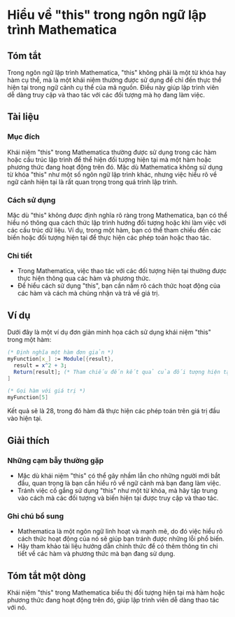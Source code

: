 <!--
Meta Description: # Hiểu về "this" trong ngôn ngữ lập trình Mathematica ## Tóm tắt Trong ngôn ngữ lập trình Mathematica, "this" không phải là một từ khóa hay hàm cụ thể...
Meta Keywords: hiện, trong, hàm, một, các
-->

# Hiểu về "this" trong ngôn ngữ lập trình Mathematica

## Tóm tắt
Trong ngôn ngữ lập trình Mathematica, "this" không phải là một từ khóa hay hàm cụ thể, mà là một khái niệm thường được sử dụng để chỉ đến thực thể hiện tại trong ngữ cảnh cụ thể của mã nguồn. Điều này giúp lập trình viên dễ dàng truy cập và thao tác với các đối tượng mà họ đang làm việc.

## Tài liệu
### Mục đích
Khái niệm "this" trong Mathematica thường được sử dụng trong các hàm hoặc cấu trúc lập trình để thể hiện đối tượng hiện tại mà một hàm hoặc phương thức đang hoạt động trên đó. Mặc dù Mathematica không sử dụng từ khóa "this" như một số ngôn ngữ lập trình khác, nhưng việc hiểu rõ về ngữ cảnh hiện tại là rất quan trọng trong quá trình lập trình.

### Cách sử dụng
Mặc dù "this" không được định nghĩa rõ ràng trong Mathematica, bạn có thể hiểu nó thông qua cách thức lập trình hướng đối tượng hoặc khi làm việc với các cấu trúc dữ liệu. Ví dụ, trong một hàm, bạn có thể tham chiếu đến các biến hoặc đối tượng hiện tại để thực hiện các phép toán hoặc thao tác.

### Chi tiết
- Trong Mathematica, việc thao tác với các đối tượng hiện tại thường được thực hiện thông qua các hàm và phương thức.
- Để hiểu cách sử dụng "this", bạn cần nắm rõ cách thức hoạt động của các hàm và cách mà chúng nhận và trả về giá trị.

## Ví dụ
Dưới đây là một ví dụ đơn giản minh họa cách sử dụng khái niệm "this" trong một hàm:

```mathematica
(* Định nghĩa một hàm đơn giản *)
myFunction[x_] := Module[{result},
  result = x^2 + 3;
  Return[result]; (* Tham chiếu đến kết quả của đối tượng hiện tại *)
]

(* Gọi hàm với giá trị *)
myFunction[5]
```

Kết quả sẽ là 28, trong đó hàm đã thực hiện các phép toán trên giá trị đầu vào hiện tại.

## Giải thích
### Những cạm bẫy thường gặp
- Mặc dù khái niệm "this" có thể gây nhầm lẫn cho những người mới bắt đầu, quan trọng là bạn cần hiểu rõ về ngữ cảnh mà bạn đang làm việc.
- Tránh việc cố gắng sử dụng "this" như một từ khóa, mà hãy tập trung vào cách mà các đối tượng và biến hiện tại được truy cập và thao tác.

### Ghi chú bổ sung
- Mathematica là một ngôn ngữ linh hoạt và mạnh mẽ, do đó việc hiểu rõ cách thức hoạt động của nó sẽ giúp bạn tránh được những lỗi phổ biến.
- Hãy tham khảo tài liệu hướng dẫn chính thức để có thêm thông tin chi tiết về các hàm và phương thức mà bạn đang sử dụng.

## Tóm tắt một dòng
Khái niệm "this" trong Mathematica biểu thị đối tượng hiện tại mà hàm hoặc phương thức đang hoạt động trên đó, giúp lập trình viên dễ dàng thao tác với nó.